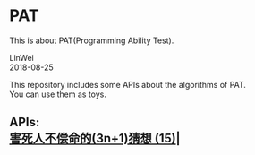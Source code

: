 # PAT
This is about PAT(Programming Ability Test).

LinWei  
2018-08-25  
  
This repository includes some APIs about the algorithms of PAT.  
You can use them as toys.  
  
APIs:  
[害死人不偿命的(3n+1)猜想 (15)](https://pintia.cn/problem-sets/994805260223102976/problems/994805325918486528)|
-----------------------------------------------------------
